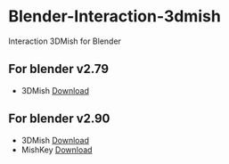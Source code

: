 # Blender-Interaction-3dmish
Interaction 3DMish for Blender

## For blender v2.79
* 3DMish [Download](https://github.com/3DMish/Blender-Interaction-3dmish/archive/v2.79.zip)

## For blender v2.90
* 3DMish [Download](https://raw.githubusercontent.com/3DMish/Blender-Interaction-3dmish/master/blender%20v2.90/scripts/presets/keyconfig/3DMish.py)
* MishKey [Download](https://raw.githubusercontent.com/3DMish/Blender-Interaction-3dmish/master/blender%20v2.90/scripts/presets/keyconfig/MishKey.py)

